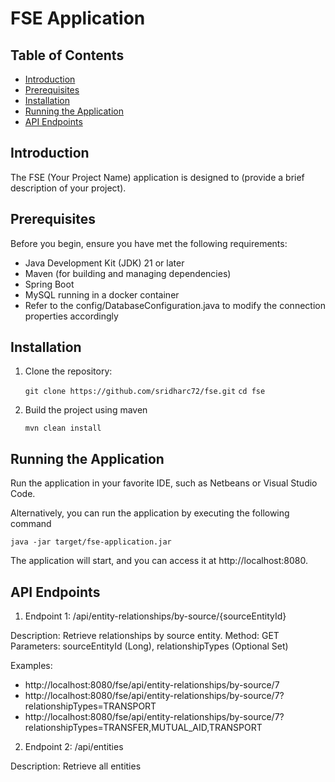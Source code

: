 # FSE Application

## Table of Contents

- [Introduction](#introduction)
- [Prerequisites](#prerequisites)
- [Installation](#installation)
- [Running the Application](#running-the-application)
- [API Endpoints](#api-endpoints)

## Introduction

The FSE (Your Project Name) application is designed to (provide a brief description of your project).

## Prerequisites

Before you begin, ensure you have met the following requirements:

- Java Development Kit (JDK) 21 or later
- Maven (for building and managing dependencies)
- Spring Boot
- MySQL running in a docker container 
- Refer to the config/DatabaseConfiguration.java to modify the connection properties accordingly

## Installation

1. Clone the repository:

   `git clone https://github.com/sridharc72/fse.git`
   `cd fse`

2. Build the project using maven

    `mvn clean install`

## Running the Application

Run the application in your favorite IDE, such as Netbeans or Visual Studio Code.

Alternatively, you can run the application by executing the following command

    java -jar target/fse-application.jar

The application will start, and you can access it at http://localhost:8080.

## API Endpoints

1. Endpoint 1: /api/entity-relationships/by-source/{sourceEntityId}

Description: Retrieve relationships by source entity.
Method: GET
Parameters: sourceEntityId (Long), relationshipTypes (Optional Set<String>)

Examples: 
- http://localhost:8080/fse/api/entity-relationships/by-source/7
- http://localhost:8080/fse/api/entity-relationships/by-source/7?relationshipTypes=TRANSPORT
- http://localhost:8080/fse/api/entity-relationships/by-source/7?relationshipTypes=TRANSFER,MUTUAL_AID,TRANSPORT

2. Endpoint 2: /api/entities

Description: Retrieve all entities
